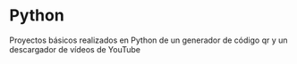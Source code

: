 # Python
Proyectos básicos realizados en Python de un generador de código qr y un descargador de vídeos de YouTube

